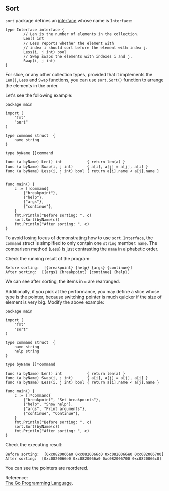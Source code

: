 Sort
----
`sort` package defines an [interface](https://golang.org/pkg/sort/#Interface) whose name is `Interface`:  

	type Interface interface {  
	        // Len is the number of elements in the collection.  
	        Len() int  
	        // Less reports whether the element with  
	        // index i should sort before the element with index j.  
	        Less(i, j int) bool  
	        // Swap swaps the elements with indexes i and j.  
	        Swap(i, j int)  
	}

For slice, or any other collection types, provided that it implements the `Len()`, `Less` and `Swap` functions, you can use `sort.Sort()` function to arrange the elements in the order.  

Let's see the following example:  

	package main
	
	import (
		"fmt"
		"sort"
	)
	
	type command struct  {
		name string
	}
	
	type byName []command
	
	func (a byName) Len() int           { return len(a) }
	func (a byName) Swap(i, j int)      { a[i], a[j] = a[j], a[i] }
	func (a byName) Less(i, j int) bool { return a[i].name < a[j].name }
	
	
	func main() {
		c := []command{
			{"breakpoint"},
			{"help"},
			{"args"},
			{"continue"},
		}
		fmt.Println("Before sorting: ", c)
		sort.Sort(byName(c))
		fmt.Println("After sorting: ", c)
	}

To avoid losing focus of demonstrating how to use `sort.Interface`, the `command` struct is simplified to only contain one `string` member: `name`. The comparison method (`Less`) is just contrasting the `name` in alphabetic order.  

Check the running result of the program:  

	Before sorting:  [{breakpoint} {help} {args} {continue}]
	After sorting:  [{args} {breakpoint} {continue} {help}]

We can see after sorting, the items in `c` are rearranged.  

Additionally, if you pick at the performance, you may define a slice whose type is the pointer, because switching pointer is much quicker if the size of element is very big. Modify the above example:  

	package main
	
	import (
		"fmt"
		"sort"
	)
	
	type command struct  {
		name string
		help string
	}
	
	type byName []*command
	
	func (a byName) Len() int           { return len(a) }
	func (a byName) Swap(i, j int)      { a[i], a[j] = a[j], a[i] }
	func (a byName) Less(i, j int) bool { return a[i].name < a[j].name }
	
	func main() {
		c := []*command{
			{"breakpoint", "Set breakpoints"},
			{"help", "Show help"},
			{"args", "Print arguments"},
			{"continue", "Continue"},
		}
		fmt.Println("Before sorting: ", c)
		sort.Sort(byName(c))
		fmt.Println("After sorting: ", c)
	}

Check the executing result:  

	Before sorting:  [0xc0820066a0 0xc0820066c0 0xc0820066e0 0xc082006700]
	After sorting:  [0xc0820066e0 0xc0820066a0 0xc082006700 0xc0820066c0]

You can see the pointers are reordered.

Reference:  
[The Go Programming Language](http://www.gopl.io/).
